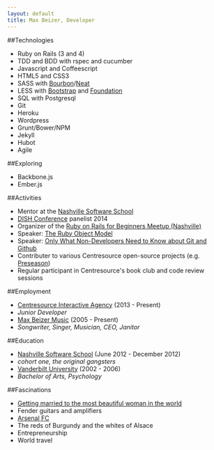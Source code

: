 ```yaml
---
layout: default
title: Max Beizer, Developer
---
```


##Technologies
* Ruby on Rails (3 and 4)
* TDD and BDD with rspec and cucumber
* Javascript and Coffeescript
* HTML5 and CSS3
* SASS with [Bourbon](http://bourbon.io)/[Neat](http://neat.bourbon.io)
* LESS with [Bootstrap](http://getbootstrap.com) and [Foundation](http://foundation.zurb.com)
* SQL with Postgresql
* Git
* Heroku
* Wordpress
* Grunt/Bower/NPM
* Jekyll
* Hubot
* Agile

##Exploring
* Backbone.js
* Ember.js

##Activities
* Mentor at the [Nashville Software School](http://www.nashvillesoftwareschool.com)
* [DISH Conference](http://www.dishconference.com/) panelist 2014
* Organizer of the [Ruby on Rails for Beginners Meetup (Nashville)](http://www.meetup.com/nashvillerails-beginners/)
* Speaker: [The Ruby Object Model](http://www.slideshare.net/mbeizer/ruby-object-model-23413809)
* Speaker: [Only What Non-Developers Need to Know about Git and Github](http://www.slideshare.net/mbeizer/git-and-github-31529718)
* Contributer to various Centresource open-source projects (e.g. [Preseason](https://github.com/centresource/preseason))
* Regular participant in Centresource's book club and code review sessions

##Employment
*   [Centresource Interactive Agency](http://www.centresource.com) (2013 - Present)
  * *Junior Developer*
*  [Max Beizer Music](http://www.maxbeizer.com) (2005 - Present)
  * *Songwriter, Singer, Musician, CEO, Janitor*

##Education
*  [Nashville Software School](http://www.nashvillesoftwareschool.com) (June 2012 - December 2012)
  * *cohort one, the original gangsters*
*  [Vanderbilt University](http://www.vanderbilt.edu) (2002 - 2006)
  * *Bachelor of Arts, Psychology*

##Fascinations
* [Getting married to the most beautiful woman in the world](http://tamaraandmax.com)
* Fender guitars and amplifiers
* [Arsenal FC](http://www.arsenal.com)
* The reds of Burgundy and the whites of Alsace
* Entrepreneurship
* World travel
